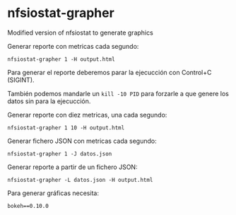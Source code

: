 # nfsiostat-grapher
Modified version of nfsiostat to generate graphics

Generar reporte con metricas cada segundo:
```
nfsiostat-grapher 1 -H output.html
```
Para generar el reporte deberemos parar la ejecucción con Control+C (SIGINT).

También podemos mandarle un ``kill -10 PID`` para forzarle a que genere los datos sin para la ejecucción.



Generar reporte con diez metricas, una cada segundo:
```
nfsiostat-grapher 1 10 -H output.html
```

Generar fichero JSON con metricas cada segundo:
```
nfsiostat-grapher 1 -J datos.json
```

Generar reporte a partir de un fichero JSON:
```
nfsiostat-grapher -L datos.json -H output.html
```


Para generar gráficas necesita:
```
bokeh==0.10.0
```
